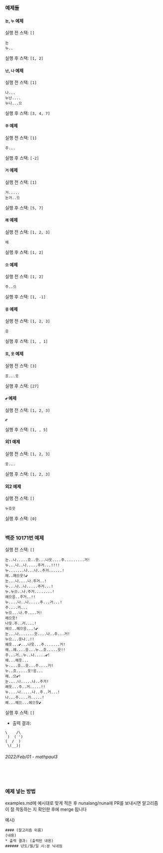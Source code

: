 ### 예제들
#### `눈`, `누` 예제
실행 전 스택: `[]`
```
눈
누..
```
실행 후 스택: `[1, 2]`

#### `난`, `나` 예제
실행 전 스택: `[1]`
```
나...
누난....
누나...으
```
실행 후 스택: `[3, 4, 7]`

#### `주` 예제
실행 전 스택: `[1]`
```
주...
```
실행 후 스택: `[-2]`

#### `거` 예제
실행 전 스택: `[1]`
```
거.....
눈거..으
```
실행 후 스택: `[5, 7]`

#### `헤` 예제
실행 전 스택: `[1, 2, 3]`
```
헤
```
실행 후 스택: `[1, 2]`

#### `으` 예제
실행 전 스택: `[1, 2]`
```
주..으
```
실행 후 스택: `[1, -1]`

#### `응` 예제
실행 전 스택: `[1, 2, 3]`
```
응
```
실행 후 스택: `[1, , 1]`

#### `흐`, `읏` 예제
실행 전 스택: `[3]`
```
흐...읏
```
실행 후 스택: `[27]`

#### `💕` 예제
실행 전 스택: `[1, 2, 3]`
```
💕
```
실행 후 스택: `[1, , 5]`

#### 외1 예제
실행 전 스택: `[1, 2, 3]`
```
읏...
```
실행 후 스택: `[1, 2, 3]`

#### 외2 예제
실행 전 스택: `[]`
```
누흐읏
```
실행 후 스택: `[0]`
<br>
<br>

### 백준 10171번 예제
실행 전 스택: `[]`
```
눈..나.....흐..읏...나읏....주.........거!
누...나..나.....주거...!!!!
누.......나...나..주거......!
헤..헤으읏!💕
눈...나....나.주거..!
누...나..나.....주거...!
누.누으..나.주거........!
헤으응..주거..!!
누....나..나.....주...거...!
주....거...
누으...나.주....거!
헤으읏!
나읏.주..거....!
헤으..헤으응...!💕
눈...나.......읏....나..주...거!
누으...읏나..!!
헤읏...💕...나읏...주.......거!
헤..헤....응...누..흐.....읏!!
주...거..누..나.....💕!
헤...헤읏...
누....흐..읏...주....거!
누..흐.....읏!응...
헤..으💕!
눈....나.....나..주거!
헤읏...주..거.....!!
누....나.....나..주..거...!
나...주....거.....!
헤...헤으...헤으읏💕
```
실행 후 스택: `[]`
* 출력 결과: 
```
\    /\
 )  ( ')
(  /  )
 \(__)|
```
###### 2022/Feb/01 - mathpaul3  
<br>
<br>

### 예제 넣는 방법
examples.md에 예시대로 맞게 적은 후 nunalang/nuna에 PR를 보내시면 알고리즘이 잘 작동하는 지 확인한 후에 merge 됩니다 

예시)
```
#### (알고리즘 이름)
(내용)
* 출력 결과: (출력된 내용)
###### 년도/월/일 시:분 닉네임
```
